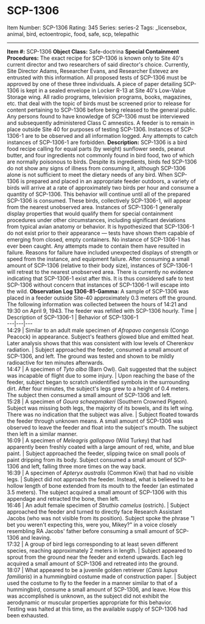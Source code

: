 # SCP-1306
Item Number: SCP-1306
Rating: 345
Series: series-2
Tags: _licensebox, animal, bird, ectoentropic, food, safe, scp, telepathic

---

**Item #:** SCP-1306
**Object Class:** Safe-doctrina
**Special Containment Procedures:** The exact recipe for SCP-1306 is known only to Site 40's current director and two researchers of said director's choice. Currently, Site Director Adams, Researcher Evans, and Researcher Estevez are entrusted with this information. All proposed tests of SCP-1306 must be approved by one of these three individuals.
A piece of paper detailing SCP-1306 is kept in a sealed envelope in Locker R-13 at Site 40's Low-Value Storage wing.
All radio programs, television programs, books, magazines, etc. that deal with the topic of birds must be screened prior to release for content pertaining to SCP-1306 before being released to the general public. Any persons found to have knowledge of SCP-1306 must be interviewed and subsequently administered Class C amnestics.
A feeder is to remain in place outside Site 40 for purposes of testing SCP-1306. Instances of SCP-1306-1 are to be observed and all information logged. Any attempts to catch instances of SCP-1306-1 are forbidden.
**Description:** SCP-1306 is a bird food recipe calling for equal parts (by weight) sunflower seeds, peanut butter, and four ingredients not commonly found in bird food, two of which are normally poisonous to birds. Despite its ingredients, birds fed SCP-1306 do not show any signs of illness from consuming it, although SCP-1306 alone is not sufficient to meet the dietary needs of any bird.
When SCP-1306 is prepared and placed in an appropriate feeder outdoors, a variety of birds will arrive at a rate of approximately two birds per hour and consume a quantity of SCP-1306. This behavior will continue until all of the prepared SCP-1306 is consumed. These birds, collectively SCP-1306-1, will appear from the nearest unobserved area. Instances of SCP-1306-1 generally display properties that would qualify them for special containment procedures under other circumstances, including significant deviations from typical avian anatomy or behavior.
It is hypothesized that SCP-1306-1 do not exist prior to their appearance — tests have shown them capable of emerging from closed, empty containers. No instance of SCP-1306-1 has ever been caught. Any attempts made to contain them have resulted in failure. Reasons for failure have included unexpected displays of strength or speed from the instance, and equipment failure.
After consuming a small amount of SCP-1306 (relative to their body size), instances of SCP-1306-1 will retreat to the nearest unobserved area. There is currently no evidence indicating that SCP-1306-1 exist after this. It is thus considered safe to test SCP-1306 without concern that instances of SCP-1306-1 will escape into the wild.
**Observation Log 1306-81-Gamma:** A sample of SCP-1306 was placed in a feeder outside Site-40 approximately 0.3 meters off the ground. The following information was collected between the hours of 14:21 and 19:30 on April 9, 1943. The feeder was refilled with SCP-1306 hourly.
Time | Description of SCP-1306-1 | Behavior of SCP-1306-1  
---|---|---  
14:29 | Similar to an adult male specimen of _Afropavo congensis_ (Congo Peacock) in appearance. Subject's feathers glowed blue and emitted heat. Later analysis shows that this was consistent with low levels of Cherenkov radiation. | Subject approached the feeder, consumed a small amount of SCP-1306, and left. The ground was tested and shown to be mildly radioactive for ten minutes afterwards.  
14:47 | A specimen of _Tyto alba_ (Barn Owl). Gait suggested that the subject was incapable of flight due to some injury. | Upon reaching the base of the feeder, subject began to scratch unidentified symbols in the surrounding dirt. After four minutes, the subject's legs grew to a height of 0.4 meters. The subject then consumed a small amount of SCP-1306 and left.  
15:28 | A specimen of _Goura scheepmakeri_ (Southern Crowned Pigeon). Subject was missing both legs, the majority of its bowels, and its left wing. There was no indication that the subject was alive. | Subject floated towards the feeder through unknown means. A small amount of SCP-1306 was observed to leave the feeder and float into the subject's mouth. The subject then left in a similar manner.  
16:09 | A specimen of _Meleagris gallopavo_ (Wild Turkey) that had apparently been freshly coated with a large amount of red, white, and blue paint. | Subject approached the feeder, slipping twice on small pools of paint dripping from its body. Subject consumed a small amount of SCP-1306 and left, falling three more times on the way back.  
16:39 | A specimen of _Apteryx australis_ (Common Kiwi) that had no visible legs. | Subject did not approach the feeder. Instead, what is believed to be a hollow length of bone extended from its mouth to the feeder (an estimated 3.5 meters). The subject acquired a small amount of SCP-1306 with this appendage and retracted the bone, then left.  
16:46 | An adult female specimen of _Struthio camelus_ (ostrich). | Subject approached the feeder and turned to directly face Research Assistant Jacobs (who was not visible from its position). Subject spoke the phrase "I bet you weren't expecting this, were you, Mikey?" in a voice closely resembling RA Jacobs' father before consuming a small amount of SCP-1306 and leaving.  
17:32 | A group of bird legs corresponding to at least seven different species, reaching approximately 2 meters in length. | Subject appeared to sprout from the ground near the feeder and extend upwards. Each leg acquired a small amount of SCP-1306 and retreated into the ground.  
18:07 | What appeared to be a juvenile golden retriever (_Canis lupus familiaris_) in a hummingbird costume made of construction paper. | Subject used the costume to fly to the feeder in a manner similar to that of a hummingbird, consume a small amount of SCP-1306, and leave. How this was accomplished is unknown, as the subject did not exhibit the aerodynamic or muscular properties appropriate for this behavior.  
Testing was halted at this time, as the available supply of SCP-1306 had been exhausted.